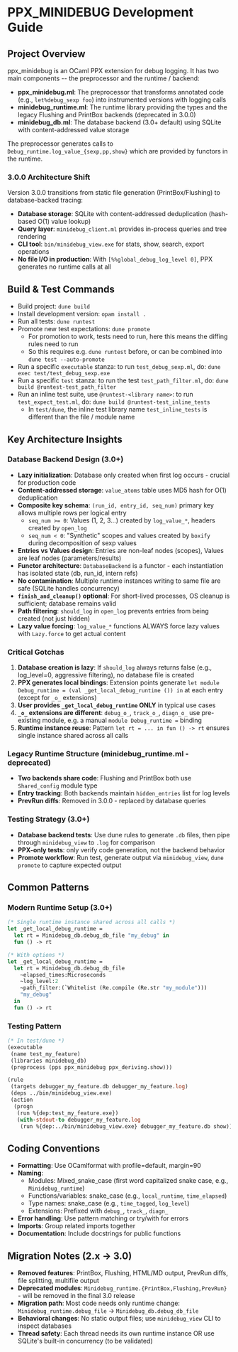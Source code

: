 # PPX_MINIDEBUG Development Guide

## Project Overview
ppx_minidebug is an OCaml PPX extension for debug logging. It has two main components -- the preprocessor and the runtime / backend:
- **ppx_minidebug.ml**: The preprocessor that transforms annotated code (e.g., `let%debug_sexp foo`) into instrumented versions with logging calls
- **minidebug_runtime.ml**: The runtime library providing the types and the legacy Flushing and PrintBox backends (deprecated in 3.0.0)
- **minidebug_db.ml**: The database backend (3.0+ default) using SQLite with content-addressed value storage

The preprocessor generates calls to `Debug_runtime.log_value_{sexp,pp,show}` which are provided by functors in the runtime.

### 3.0.0 Architecture Shift
Version 3.0.0 transitions from static file generation (PrintBox/Flushing) to database-backed tracing:
- **Database storage**: SQLite with content-addressed deduplication (hash-based O(1) value lookup)
- **Query layer**: `minidebug_client.ml` provides in-process queries and tree rendering
- **CLI tool**: `bin/minidebug_view.exe` for stats, show, search, export operations
- **No file I/O in production**: With `[%%global_debug_log_level 0]`, PPX generates no runtime calls at all

## Build & Test Commands
- Build project: `dune build`
- Install development version: `opam install .`
- Run all tests: `dune runtest`
- Promote new test expectations: `dune promote`
  - For promotion to work, tests need to run, here this means the diffing rules need to run
  - So this requires e.g. `dune runtest` before, or can be combined into `dune test --auto-promote`
- Run a specific `executable` stanza: to run `test_debug_sexp.ml`, do: `dune exec test/test_debug_sexp.exe`
- Run a specific `test` stanza: to run the test `test_path_filter.ml`, do: `dune build @runtest-test_path_filter`
- Run an inline test suite, use `@runtest-<library name>`: to run `test_expect_test.ml`, do: `dune build @runtest-test_inline_tests`
  - In `test/dune`, the inline test library name `test_inline_tests` is different than the file / module name

## Key Architecture Insights

### Database Backend Design (3.0+)
- **Lazy initialization**: Database only created when first log occurs - crucial for production code
- **Content-addressed storage**: `value_atoms` table uses MD5 hash for O(1) deduplication
- **Composite key schema**: `(run_id, entry_id, seq_num)` primary key allows multiple rows per logical entry
  - `seq_num >= 0`: Values (1, 2, 3...) created by `log_value_*`, headers created by `open_log`
  - `seq_num < 0`: "Synthetic" scopes and values created by `boxify` during decomposition of sexp values
- **Entries vs Values design**: Entries are non-leaf nodes (scopes), Values are leaf nodes (parameters/results)
- **Functor architecture**: `DatabaseBackend` is a functor - each instantiation has isolated state (db, run_id, intern refs)
- **No contamination**: Multiple runtime instances writing to same file are safe (SQLite handles concurrency)
- **`finish_and_cleanup()` optional**: For short-lived processes, OS cleanup is sufficient; database remains valid
- **Path filtering**: `should_log` in `open_log` prevents entries from being created (not just hidden)
- **Lazy value forcing**: `log_value_*` functions ALWAYS force lazy values with `Lazy.force` to get actual content

### Critical Gotchas
1. **Database creation is lazy**: If `should_log` always returns false (e.g., log_level=0, aggressive filtering), no database file is created
2. **PPX generates local bindings**: Extension points generate `let module Debug_runtime = (val _get_local_debug_runtime ()) in` at each entry (except for `_o_` extensions)
3. **User provides `_get_local_debug_runtime` ONLY** in typical use cases
4. **`_o_` extensions are different**: `debug_o_`, `track_o_`, `diagn_o_` use pre-existing module, e.g. a manual `module Debug_runtime =` binding
5. **Runtime instance reuse**: Pattern `let rt = ... in fun () -> rt` ensures single instance shared across all calls

### Legacy Runtime Structure (minidebug_runtime.ml - deprecated)
- **Two backends share code**: Flushing and PrintBox both use `Shared_config` module type
- **Entry tracking**: Both backends maintain `hidden_entries` list for log levels
- **PrevRun diffs**: Removed in 3.0.0 - replaced by database queries

### Testing Strategy (3.0+)
- **Database backend tests**: Use dune rules to generate `.db` files, then pipe through `minidebug_view` to `.log` for comparison
- **PPX-only tests**: only verify code generation, not the backend behavior
- **Promote workflow**: Run test, generate output via `minidebug_view`, `dune promote` to capture expected output

## Common Patterns

### Modern Runtime Setup (3.0+)
```ocaml
(* Single runtime instance shared across all calls *)
let _get_local_debug_runtime =
  let rt = Minidebug_db.debug_db_file "my_debug" in
  fun () -> rt

(* With options *)
let _get_local_debug_runtime =
  let rt = Minidebug_db.debug_db_file
    ~elapsed_times:Microseconds
    ~log_level:2
    ~path_filter:(`Whitelist (Re.compile (Re.str "my_module")))
    "my_debug"
  in
  fun () -> rt
```

### Testing Pattern
```ocaml
(* In test/dune *)
(executable
 (name test_my_feature)
 (libraries minidebug_db)
 (preprocess (pps ppx_minidebug ppx_deriving.show)))

(rule
 (targets debugger_my_feature.db debugger_my_feature.log)
 (deps ../bin/minidebug_view.exe)
 (action
  (progn
   (run %{dep:test_my_feature.exe})
   (with-stdout-to debugger_my_feature.log
    (run %{dep:../bin/minidebug_view.exe} debugger_my_feature.db show)))))
```

## Coding Conventions
- **Formatting**: Use OCamlformat with profile=default, margin=90
- **Naming**:
  - Modules: Mixed_snake_case (first word capitalized snake case, e.g., `Minidebug_runtime`)
  - Functions/variables: snake_case (e.g., `local_runtime`, `time_elapsed`)
  - Type names: snake_case (e.g., `time_tagged`, `log_level`)
  - Extensions: Prefixed with `debug_`, `track_`, `diagn_`
- **Error handling**: Use pattern matching or try/with for errors
- **Imports**: Group related imports together
- **Documentation**: Include docstrings for public functions

## Migration Notes (2.x → 3.0)
- **Removed features**: PrintBox, Flushing, HTML/MD output, PrevRun diffs, file splitting, multifile output
- **Deprecated modules**: `Minidebug_runtime.{PrintBox,Flushing,PrevRun}` - will be removed in the final 3.0 release
- **Migration path**: Most code needs only runtime change: `Minidebug_runtime.debug_file` → `Minidebug_db.debug_db_file`
- **Behavioral changes**: No static output files; use `minidebug_view` CLI to inspect databases
- **Thread safety**: Each thread needs its own runtime instance OR use SQLite's built-in concurrency (to be validated)